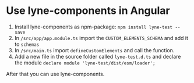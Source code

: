 # Use lyne-components in Angular

1. Install lyne-components as npm-package: `npm install lyne-test --save`
2. In `/src/app/app.module.ts` import the `CUSTOM_ELEMENTS_SCHEMA` and add it to `schemas`
3. In `/src/main.ts` import `defineCustomElements` and call the function.
4. Add a new file in the source folder called `lyne-test.d.ts` and declare the module `declare module 'lyne-test/dist/esm/loader';`

After that you can use lyne-components.
